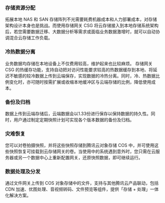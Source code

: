 ### 存储资源分配
拓展本地 NAS 和 SAN 存储阵列不光需要耗费机器成本和人力部署成本，对存储架构设计本身也是挑战。而使用存储网关 CSG 将云存储接入到本地存储系统架构后，若您需要数据迁移、大数据分析等需求或面临业务数据激增时，就可以自动协调混合云存储工作负载。

### 冷热数据分离
业务数据均存储在本地设备上不仅费用较高，维护起来也比较麻烦。
存储网关 CSG 的热缓存功能，支持自动把对访问性能要求较高的热数据缓存到本地、将延迟不敏感的较冷数据上传到云端保存，实现数据的冷热分离。同时，冷、热数据比例变化时，亦可随时按需扩展或收缩本地缓冲区与云端存储的比例，降低使用成本。

### 备份及归档
数据上传到云端存储后，云端数据会以1.33份进行保存以保持数据的持久性。同时，用户通过制定定期快照计划可实现各个版本数据的备份及归档。

### 灾难恢复
您可以对卷拍摄快照，并将这些快照存储到腾讯云对象存储 COS 中，并可使用这些快照恢复可挂载到云存储网关的卷。当使用中的系统遇到意外时，您只需在云服务器或另一个数据中心上重新配置网关，还原快照数据，即可继续运行。

### 数据处理及分发
通过文件网关上传到 COS 对象存储中的文件，支持与其他腾讯云产品联动，包括 CDN 加速、优图处理、音视频转码、文件预览等组件，提供「存储 + 处理」一体化解决方案。

